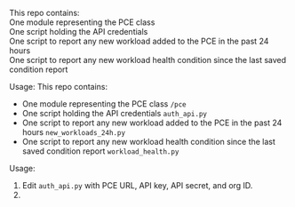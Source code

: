 This repo contains:  
One module representing the PCE class  
One script holding the API credentials  
One script to report any new workload added to the PCE in the past 24 hours  
One script to report any new workload health condition since the last saved condition report  

Usage:
This repo contains:  
- One module representing the PCE class `/pce`
- One script holding the API credentials `auth_api.py`
- One script to report any new workload added to the PCE in the past 24 hours `new_workloads_24h.py`
- One script to report any new workload health condition since the last saved condition report `workload_health.py`

Usage:
1. Edit `auth_api.py` with PCE URL, API key, API secret, and org ID.
2. 